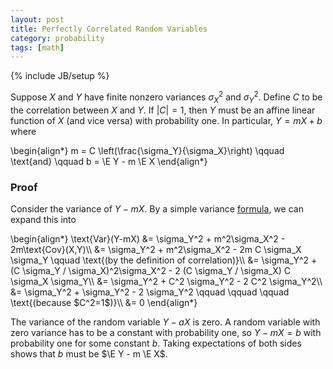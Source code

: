 ```yaml
---
layout: post
title: Perfectly Correlated Random Variables
category: probability
tags: [math]
---
```

{% include JB/setup %}

$\newcommand{\E}{\mathbb{E}}$Suppose $X$ and $Y$ have finite nonzero variances $\sigma_X^2$ and $\sigma_Y^2$. Define $C$ to be the correlation between $X$ and $Y$. If $\vert C \vert=1$, then $Y$ must be an affine linear function of $X$ (and vice versa) with probability one. In particular, $Y = mX + b$ where

<div>\begin{align*}
m = C \left(\frac{\sigma_Y}{\sigma_X}\right) \qquad \text{and} \qquad b = \E Y - m \E X
\end{align*}</div>


### Proof

Consider the variance of $Y-mX$. By a simple variance [formula](http://en.wikipedia.org/wiki/Variance#Weighted_sum_of_variables), we can expand this into

<div>\begin{align*}
\text{Var}(Y-mX) &= \sigma_Y^2 + m^2\sigma_X^2 - 2m\text{Cov}(X,Y)\\
 &= \sigma_Y^2 + m^2\sigma_X^2 - 2m C \sigma_X \sigma_Y \qquad \text{(by the definition of correlation)}\\
 &= \sigma_Y^2 + (C \sigma_Y / \sigma_X)^2\sigma_X^2 - 2 (C \sigma_Y / \sigma_X) C \sigma_X \sigma_Y\\
 &= \sigma_Y^2 + C^2 \sigma_Y^2 - 2 C^2 \sigma_Y^2\\
 &= \sigma_Y^2 + \sigma_Y^2 - 2 \sigma_Y^2 \qquad \qquad \qquad \text{(because $C^2=1$)}\\
 &= 0
\end{align*}</div>

The variance of the random variable $Y-aX$ is zero.  A random variable with zero variance has to be a constant with probability one, so $Y-mX=b$ with probability one for some constant $b$. Taking expectations of both sides shows that $b$ must be $\E Y - m \E X$.

